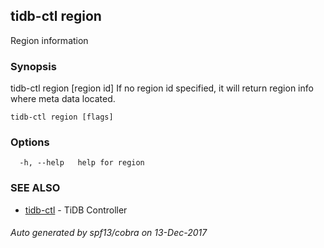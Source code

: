 ## tidb-ctl region

Region information

### Synopsis


tidb-ctl region [region id]
If no region id specified, it will return region info where
meta data located.

```
tidb-ctl region [flags]
```

### Options

```
  -h, --help   help for region
```

### SEE ALSO
* [tidb-ctl](tidb-ctl.md)	 - TiDB Controller

###### Auto generated by spf13/cobra on 13-Dec-2017
